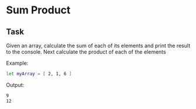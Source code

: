 # Sum Product
## Task
Given an array, calculate the sum of each of its elements and print the result to the console. Next calculate the product of each of the elements 

Example:
```bash
let myArray = [ 2, 1, 6 ]
```

Output:
```bash
9
12
```
